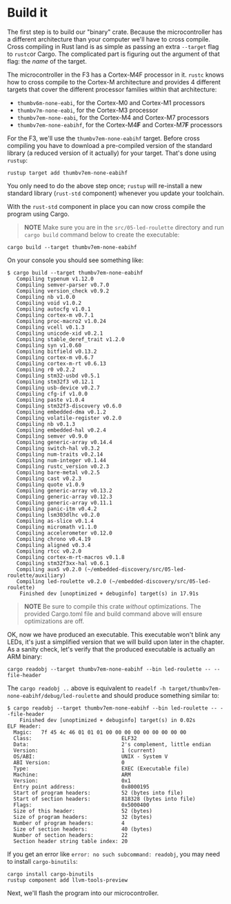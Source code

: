 # Build it

The first step is to build our "binary" crate. Because the microcontroller has a different
architecture than your computer we'll have to cross compile. Cross compiling in Rust land is as simple
as passing an extra `--target` flag to `rustc`or Cargo. The complicated part is figuring out the
argument of that flag: the *name* of the target.

The microcontroller in the F3 has a Cortex-M4F processor in it. `rustc` knows how to cross compile
to the Cortex-M architecture and provides 4 different targets that cover the different processor
families within that architecture:

- `thumbv6m-none-eabi`, for the Cortex-M0 and Cortex-M1 processors
- `thumbv7m-none-eabi`, for the Cortex-M3 processor
- `thumbv7em-none-eabi`, for the Cortex-M4 and Cortex-M7 processors
- `thumbv7em-none-eabihf`, for the Cortex-M4**F** and Cortex-M7**F** processors

For the F3, we'll use the `thumbv7em-none-eabihf` target. Before cross compiling you have to
download a pre-compiled version of the standard library (a reduced version of it actually) for your
target. That's done using `rustup`:

``` console
rustup target add thumbv7em-none-eabihf
```

You only need to do the above step once; `rustup` will re-install a new standard library
(`rust-std` component) whenever you update your toolchain.

With the `rust-std` component in place you can now cross compile the program using Cargo.

> **NOTE** Make sure you are in the `src/05-led-roulette` directory
> and run `cargo build` command below to create the executable:
``` console
cargo build --target thumbv7em-none-eabihf
```
On your console you should see something like:
``` console
$ cargo build --target thumbv7em-none-eabihf
   Compiling typenum v1.12.0
   Compiling semver-parser v0.7.0
   Compiling version_check v0.9.2
   Compiling nb v1.0.0
   Compiling void v1.0.2
   Compiling autocfg v1.0.1
   Compiling cortex-m v0.7.1
   Compiling proc-macro2 v1.0.24
   Compiling vcell v0.1.3
   Compiling unicode-xid v0.2.1
   Compiling stable_deref_trait v1.2.0
   Compiling syn v1.0.60
   Compiling bitfield v0.13.2
   Compiling cortex-m v0.6.7
   Compiling cortex-m-rt v0.6.13
   Compiling r0 v0.2.2
   Compiling stm32-usbd v0.5.1
   Compiling stm32f3 v0.12.1
   Compiling usb-device v0.2.7
   Compiling cfg-if v1.0.0
   Compiling paste v1.0.4
   Compiling stm32f3-discovery v0.6.0
   Compiling embedded-dma v0.1.2
   Compiling volatile-register v0.2.0
   Compiling nb v0.1.3
   Compiling embedded-hal v0.2.4
   Compiling semver v0.9.0
   Compiling generic-array v0.14.4
   Compiling switch-hal v0.3.2
   Compiling num-traits v0.2.14
   Compiling num-integer v0.1.44
   Compiling rustc_version v0.2.3
   Compiling bare-metal v0.2.5
   Compiling cast v0.2.3
   Compiling quote v1.0.9
   Compiling generic-array v0.13.2
   Compiling generic-array v0.12.3
   Compiling generic-array v0.11.1
   Compiling panic-itm v0.4.2
   Compiling lsm303dlhc v0.2.0
   Compiling as-slice v0.1.4
   Compiling micromath v1.1.0
   Compiling accelerometer v0.12.0
   Compiling chrono v0.4.19
   Compiling aligned v0.3.4
   Compiling rtcc v0.2.0
   Compiling cortex-m-rt-macros v0.1.8
   Compiling stm32f3xx-hal v0.6.1
   Compiling aux5 v0.2.0 (~/embedded-discovery/src/05-led-roulette/auxiliary)
   Compiling led-roulette v0.2.0 (~/embedded-discovery/src/05-led-roulette)
    Finished dev [unoptimized + debuginfo] target(s) in 17.91s
```

> **NOTE** Be sure to compile this crate *without* optimizations. The provided Cargo.toml file and build command above will ensure optimizations are off.

OK, now we have produced an executable. This executable won't blink any LEDs, it's just a simplified version that we will build upon later in the chapter. As a sanity check, let's verify that the produced executable is actually an ARM binary:

``` console
cargo readobj --target thumbv7em-none-eabihf --bin led-roulette -- --file-header
```
The `cargo readobj ..` above is equivalent to
`readelf -h target/thumbv7em-none-eabihf/debug/led-roulette`
and should produce something similar to:
``` console
$ cargo readobj --target thumbv7em-none-eabihf --bin led-roulette -- --file-header
    Finished dev [unoptimized + debuginfo] target(s) in 0.02s
ELF Header:
  Magic:   7f 45 4c 46 01 01 01 00 00 00 00 00 00 00 00 00
  Class:                             ELF32
  Data:                              2's complement, little endian
  Version:                           1 (current)
  OS/ABI:                            UNIX - System V
  ABI Version:                       0
  Type:                              EXEC (Executable file)
  Machine:                           ARM
  Version:                           0x1
  Entry point address:               0x8000195
  Start of program headers:          52 (bytes into file)
  Start of section headers:          818328 (bytes into file)
  Flags:                             0x5000400
  Size of this header:               52 (bytes)
  Size of program headers:           32 (bytes)
  Number of program headers:         4
  Size of section headers:           40 (bytes)
  Number of section headers:         22
  Section header string table index: 20
  ```

If you get an error like `error: no such subcommand: readobj`, you may need to install `cargo-binutils`:
``` console
cargo install cargo-binutils
rustup component add llvm-tools-preview
```

Next, we'll flash the program into our microcontroller.
